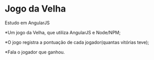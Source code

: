 # Jogo da Velha
Estudo em AngularJS

*Um jogo da Velha, que utiliza AngularJS e Node/NPM;

*O jogo registra a pontuação de cada jogador(quantas vitórias teve);

*Fala o jogador que ganhou.
